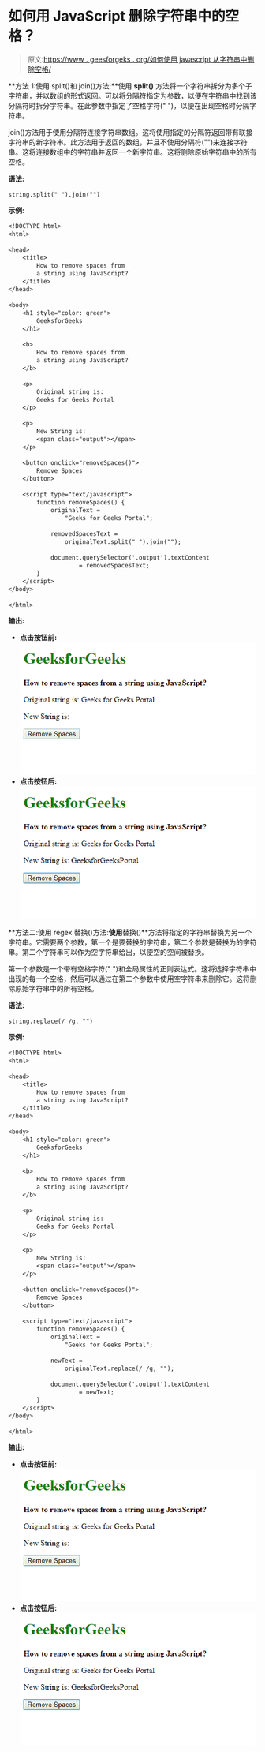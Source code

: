 # 如何用 JavaScript 删除字符串中的空格？

> 原文:[https://www . geesforgeks . org/如何使用 javascript 从字符串中删除空格/](https://www.geeksforgeeks.org/how-to-remove-spaces-from-a-string-using-javascript/)

**方法 1:使用 split()和 join()方法:**使用 **split()** 方法将一个字符串拆分为多个子字符串，并以数组的形式返回。可以将分隔符指定为参数，以便在字符串中找到该分隔符时拆分字符串。在此参数中指定了空格字符(" ")，以便在出现空格时分隔字符串。

join()方法用于使用分隔符连接字符串数组。这将使用指定的分隔符返回带有联接字符串的新字符串。此方法用于返回的数组，并且不使用分隔符("")来连接字符串。这将连接数组中的字符串并返回一个新字符串。这将删除原始字符串中的所有空格。

**语法:**

```
string.split(" ").join("")
```

**示例:**

```
<!DOCTYPE html>
<html>

<head>
    <title>
        How to remove spaces from
        a string using JavaScript?
    </title>
</head>

<body>
    <h1 style="color: green">
        GeeksforGeeks
    </h1>

    <b>
        How to remove spaces from
        a string using JavaScript?
    </b>

    <p>
        Original string is: 
        Geeks for Geeks Portal
    </p>

    <p>
        New String is: 
        <span class="output"></span>
    </p>

    <button onclick="removeSpaces()">
        Remove Spaces
    </button>

    <script type="text/javascript">
        function removeSpaces() {
            originalText = 
                "Geeks for Geeks Portal";

            removedSpacesText = 
                originalText.split(" ").join("");

            document.querySelector('.output').textContent
                    = removedSpacesText;
        }
    </script>
</body>

</html>
```

**输出:**

*   **点击按钮前:**
    ![split-join-before](img/f97699d1172273a3cc3cb31df6fb6fb8.png)
*   **点击按钮后:**
    ![split-join-after](img/0274d0dd2a8ce26670e4a96b01977151.png)

**方法二:使用 regex 替换()方法:**使用**替换()**方法将指定的字符串替换为另一个字符串。它需要两个参数，第一个是要替换的字符串，第二个参数是替换为的字符串。第二个字符串可以作为空字符串给出，以便空的空间被替换。

第一个参数是一个带有空格字符(" ")和全局属性的正则表达式。这将选择字符串中出现的每一个空格，然后可以通过在第二个参数中使用空字符串来删除它。这将删除原始字符串中的所有空格。

**语法:**

```
string.replace(/ /g, "")
```

**示例:**

```
<!DOCTYPE html>
<html>

<head>
    <title>
        How to remove spaces from
        a string using JavaScript?
    </title>
</head>

<body>
    <h1 style="color: green">
        GeeksforGeeks
    </h1>

    <b>
        How to remove spaces from
        a string using JavaScript?
    </b>

    <p>
        Original string is: 
        Geeks for Geeks Portal
    </p>

    <p>
        New String is: 
        <span class="output"></span>
    </p>

    <button onclick="removeSpaces()">
        Remove Spaces
    </button>

    <script type="text/javascript">
        function removeSpaces() {
            originalText = 
                "Geeks for Geeks Portal";

            newText = 
                originalText.replace(/ /g, "");

            document.querySelector('.output').textContent
                    = newText;
        }
    </script>
</body>

</html>
```

**输出:**

*   **点击按钮前:**
    ![replace-regex-before](img/41f90fd5acef96fc8773d761d87bba6c.png)
*   **点击按钮后:**
    ![replace-regex-after](img/0f269e560e1372be9c21c3e7de0ab1be.png)